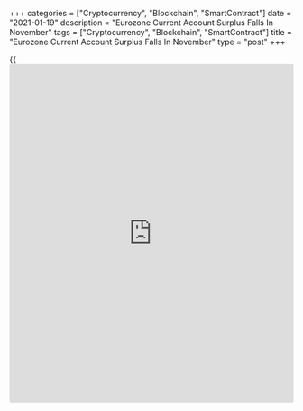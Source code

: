 +++
categories = ["Cryptocurrency", "Blockchain", "SmartContract"]
date = "2021-01-19"
description = "Eurozone Current Account Surplus Falls In November"
tags = ["Cryptocurrency", "Blockchain", "SmartContract"]
title = "Eurozone Current Account Surplus Falls In November"
type = "post"
+++

{{<iframe id="large-banner" src="https://www.bounty.group/#slide=8.0" width="100%" height="600" scrolling="no" style="border: 0px solid rgb(216, 221, 230); border-radius: 3px;">}}

The euro area current account surplus declined in November due to a
sharp fall in secondary income, the European Central Bank reported
Tuesday.

The current account surplus fell to EUR 25 billion in November from EUR
26 billion in October. The surplus totaled EUR 24 billion in the same
period last year.

The visible trade surplus remained unchanged at EUR 34 billion and the
services trade surplus held steady at EUR 9 billion.

Primary income rose to EUR 1 billion from -EUR 5 billion a month ago.
Meanwhile, secondary income declined to -EUR 20 billion from -EUR 12
billion in October.

During twelve months to November, the current account surplus totaled
EUR 231 billion or 2.0 percent of euro area GDP, down from EUR 278
billion or 2.3 percent a year earlier.

At the same time, in twelve months ended November, the financial account
surplus dropped to EUR 221 billion from EUR 229 billion in the same
period last year.

For comments and feedback [contact](https://www.playgroundfx.com/contact/): editorial@rtt[news](https://www.letsplayfx.com/blog/forex-news-website/).com

[Economic News][1]

 **What parts of the world are seeing the best (and worst) economic
performances lately? Click[here][2] to check out our [Econ Scorecard][2]
and find out! See up-to-the-moment [ranking](https://www.playgroundfx.com/blog/crypto-exchange-ranking/)s for the best and worst
performers in [GDP][3], [unemployment rate][4], [inflation][2] and much
more.**

   1. www.rtt[news](https://www.letsplayfx.com/blog/forex-news-website/).com/Content/EconomicNews.aspx
   2. www.rtt[news](https://www.letsplayfx.com/blog/forex-news-website/).com/economic-scorecard/world-rank/CPI/highest-performance.aspx
   3. www.rtt[news](https://www.letsplayfx.com/blog/forex-news-website/).com/economic-scorecard/world-rank/GDP/highest-performance.aspx
   4. www.rtt[news](https://www.letsplayfx.com/blog/forex-news-website/).com/economic-scorecard/world-rank/unemployment-rate/lowest-performance.aspx